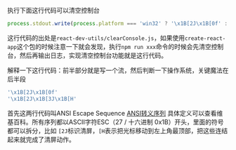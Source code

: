 执行下面这行代码可以清空控制台
```js
process.stdout.write(process.platform === 'win32' ? '\x1B[2J\x1B[0f' : '\x1B[2J\x1B[3J\x1B[H');
```
这行代码的出处是`react-dev-utils/clearConsole.js`，如果使用`create-react-app`这个包的时候注意一下就会发现，执行`npm run xxx`命令的时候会先清空控制台，然后再输出日志，实现清空控制台功能就是这行代码。

解释一下这行代码：前半部分就是写一个流，然后判断一下操作系统，关键魔法在后半段
```js
'\x1B[2J\x1B[0f' 
'\x1B[2J\x1B[3J\x1B[H'
```
首先这两行代码叫ANSI Escape Sequence [ANSI转义序列](https://zh.wikipedia.org/wiki/ANSI%E8%BD%AC%E4%B9%89%E5%BA%8F%E5%88%97) 具体定义可以查看维基百科。所有序列都以ASCII字符ESC（27 / 十六进制 0x1B）开头，里面的符号都可以拆分，比如 `[2J`标识清屏，`[H`表示把光标移动到左上角最顶部，把这些连结起来就完成了清屏动作。
